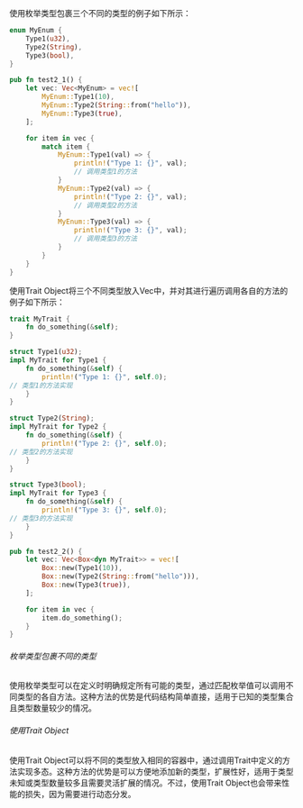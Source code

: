 使用枚举类型包裹三个不同的类型的例子如下所示：

```rust
enum MyEnum {
    Type1(u32),
    Type2(String),
    Type3(bool),
}

pub fn test2_1() {
    let vec: Vec<MyEnum> = vec![
        MyEnum::Type1(10),
        MyEnum::Type2(String::from("hello")),
        MyEnum::Type3(true),
    ];

    for item in vec {
        match item {
            MyEnum::Type1(val) => {
                println!("Type 1: {}", val);
                // 调用类型1的方法
            }
            MyEnum::Type2(val) => {
                println!("Type 2: {}", val);
                // 调用类型2的方法
            }
            MyEnum::Type3(val) => {
                println!("Type 3: {}", val);
                // 调用类型3的方法
            }
        }
    }
}
```

使用Trait Object将三个不同类型放入Vec中，并对其进行遍历调用各自的方法的例子如下所示：

```rust
trait MyTrait {
    fn do_something(&self);
}

struct Type1(u32);
impl MyTrait for Type1 {
    fn do_something(&self) {
        println!("Type 1: {}", self.0);
// 类型1的方法实现
    }
}

struct Type2(String);
impl MyTrait for Type2 {
    fn do_something(&self) {
        println!("Type 2: {}", self.0);
// 类型2的方法实现
    }
}

struct Type3(bool);
impl MyTrait for Type3 {
    fn do_something(&self) {
        println!("Type 3: {}", self.0);
// 类型3的方法实现
    }
}

pub fn test2_2() {
    let vec: Vec<Box<dyn MyTrait>> = vec![
        Box::new(Type1(10)),
        Box::new(Type2(String::from("hello"))),
        Box::new(Type3(true)),
    ];

    for item in vec {
        item.do_something();
    }
}
```


###### 枚举类型包裹不同的类型
使用枚举类型可以在定义时明确规定所有可能的类型，通过匹配枚举值可以调用不同类型的各自方法。这种方法的优势是代码结构简单直接，适用于已知的类型集合且类型数量较少的情况。


######  使用Trait Object
使用Trait Object可以将不同的类型放入相同的容器中，通过调用Trait中定义的方法实现多态。这种方法的优势是可以方便地添加新的类型，扩展性好，适用于类型未知或类型数量较多且需要灵活扩展的情况。不过，使用Trait Object也会带来性能的损失，因为需要进行动态分发。

